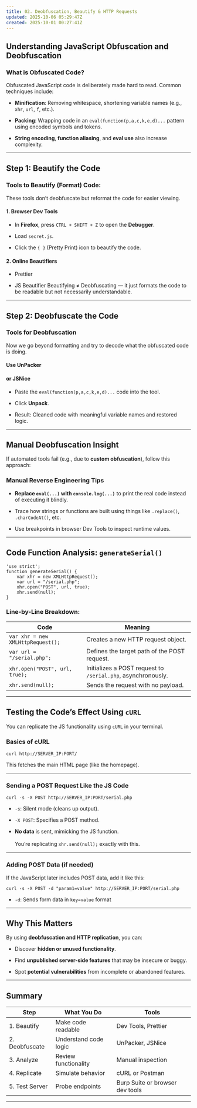 ```yaml
---
title: 02. Deobfuscation, Beautify & HTTP Requests
updated: 2025-10-06 05:29:47Z
created: 2025-10-01 00:27:41Z
---
```


## Understanding JavaScript Obfuscation and Deobfuscation

### What is Obfuscated Code?

Obfuscated JavaScript code is deliberately made hard to read. Common techniques include:

- **Minification**: Removing whitespace, shortening variable names (e.g., `xhr`, `url`, `f`, etc.).
    
- **Packing**: Wrapping code in an `eval(function(p,a,c,k,e,d)...` pattern using encoded symbols and tokens.
    
- **String encoding**, **function aliasing**, and **eval use** also increase complexity.
    

* * *

## Step 1: Beautify the Code

### Tools to Beautify (Format) Code:

These tools don’t deobfuscate but reformat the code for easier viewing.

#### 1\. **Browser Dev Tools**

- In **Firefox**, press `CTRL + SHIFT + Z` to open the **Debugger**.
    
- Load `secret.js`.
    
- Click the `{ }` (Pretty Print) icon to beautify the code.
    

#### 2\. **Online Beautifiers**

- Prettier
    
- JS Beautifier Beautifying ≠ Deobfuscating — it just formats the code to be readable but not necessarily understandable.
    

* * *

## Step 2: Deobfuscate the Code

### Tools for Deobfuscation

Now we go beyond formatting and try to decode what the obfuscated code is doing.

#### Use UnPacker

#### or JSNice

- Paste the `eval(function(p,a,c,k,e,d)...` code into the tool.
    
- Click **Unpack**.
    
- Result: Cleaned code with meaningful variable names and restored logic.
    

* * *

## Manual Deobfuscation Insight

If automated tools fail (e.g., due to **custom obfuscation**), follow this approach:

### Manual Reverse Engineering Tips

- **Replace `eval(...)` with `console.log(...)`** to print the real code instead of executing it blindly.
    
- Trace how strings or functions are built using things like `.replace()`, `.charCodeAt()`, etc.
    
- Use breakpoints in browser Dev Tools to inspect runtime values.
    

* * *

## Code Function Analysis: `generateSerial()`

```
'use strict';
function generateSerial() {
    var xhr = new XMLHttpRequest();
    var url = "/serial.php";
    xhr.open("POST", url, true);
    xhr.send(null);
}

```

### Line-by-Line Breakdown:

| Code | Meaning |
| --- | --- |
| `var xhr = new XMLHttpRequest();` | Creates a new HTTP request object. |
| `var url = "/serial.php";` | Defines the target path of the POST request. |
| `xhr.open("POST", url, true);` | Initializes a POST request to `/serial.php`, asynchronously. |
| `xhr.send(null);` | Sends the request with no payload. |

* * *

## Testing the Code’s Effect Using `cURL`

You can replicate the JS functionality using `cURL` in your terminal.

### Basics of cURL

`curl http://SERVER_IP:PORT/`

This fetches the main HTML page (like the homepage).

* * *

### Sending a POST Request Like the JS Code

`curl -s -X POST http://SERVER_IP:PORT/serial.php`

- `-s`: Silent mode (cleans up output).
    
- `-X POST`: Specifies a POST method.
    
- **No data** is sent, mimicking the JS function.  
    <br/>You’re replicating `xhr.send(null);` exactly with this.
    

* * *

### Adding POST Data (if needed)

If the JavaScript later includes POST data, add it like this:

`curl -s -X POST -d "param1=value" http://SERVER_IP:PORT/serial.php`

- `-d`: Sends form data in `key=value` format

* * *

## Why This Matters

By using **deobfuscation and HTTP replication**, you can:

- Discover **hidden or unused functionality**.
    
- Find **unpublished server-side features** that may be insecure or buggy.
    
- Spot **potential vulnerabilities** from incomplete or abandoned features.
    

* * *

## Summary

| Step | What You Do | Tools |
| --- | --- | --- |
| 1\. Beautify | Make code readable | Dev Tools, Prettier |
| 2\. Deobfuscate | Understand code logic | UnPacker, JSNice |
| 3\. Analyze | Review functionality | Manual inspection |
| 4\. Replicate | Simulate behavior | cURL or Postman |
| 5\. Test Server | Probe endpoints | Burp Suite or browser dev tools |

* * *

&nbsp;